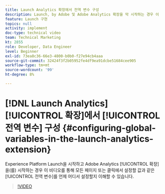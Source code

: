 ```yaml
---
title: Launch Analytics 확장에서 전역 변수 구성
description: Launch, by Adobe 및 Adobe Analytics 확장을 막 시작하는 경우 이 비디오를 통해 전역 변수를 설정할 시기, 위치(모든 페이지 또는 클릭에서 설정하려는 값)를 이해할 수 있습니다.
feature: Launch 구현
topics: null
activity: implement
doc-type: technical video
team: Technical Marketing
kt: 2855
role: Developer, Data Engineer
level: Beginner
exl-id: 73ea8c36-66e3-4800-b0b0-f27e94cb4aaa
source-git-commit: 32424f3f2b05952fe4df9ea91dcbe51684cee905
workflow-type: tm+mt
source-wordcount: '99'
ht-degree: 8%

---
```


# [!DNL Launch Analytics] [!UICONTROL 확장]에서 [!UICONTROL 전역 변수] 구성 {#configuring-global-variables-in-the-launch-analytics-extension}

Experience Platform Launch을 시작하고 Adobe Analytics [!UICONTROL 확장]을(를) 시작하는 경우 이 비디오를 통해 모든 페이지 또는 클릭에서 설정할 값과 같은 [!UICONTROL 전역 변수]를 언제 어디서 설정할지 이해할 수 있습니다.

>[!VIDEO](https://video.tv.adobe.com/v/27181/?quality=9)
